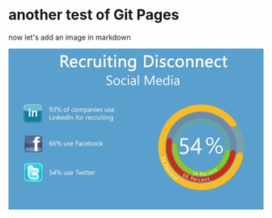 # another test of Git Pages #

now let's add an image in markdown

![alt text for my super image](nga_social_recruitment_chart.png)

